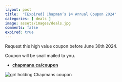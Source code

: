 ```yaml
---
layout: post
title:  "[Expired] Chapman’s $4 Annual Coupon 2024"
categories: [ deals ]
image: assets/images/deals.jpg
comments: false
expired: true
---
```


Request this high value coupon before June 30th 2024.  

Coupon will be snail mailed to you.

+ **[chapmans.ca/coupon](https://www.chapmans.ca/coupon/chapmans-4-annual-coupon-2024/)**

![girl holding Chapmans coupon](https://www.chapmans.ca/wp-content/uploads/2023/04/girls-holding-coupon_yukon_summer.jpg)